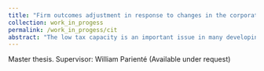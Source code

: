 ```yaml
---
title: "Firm outcomes adjustment in response to changes in the corporate income tax rate in Developing Countries: Evidence from Ecuador 2013 - 2019"
collection: work_in_progess
permalink: /work_in_progess/cit
abstract: "The low tax capacity is an important issue in many developing and emerging countries. Most governments have tackled this issue by implementing fiscal reforms that comprise changes in tax rates, improvements in administrative enforcement or even both at the same time. I use a quasi experimental setting created as a result of a fiscal reform in Ecuador in late 2014. Using a panel of administrative data from firms financial statements during the period 2013-2018, I exploit the variation created by the reform that consisted in an increase from 22% to 25% - in 2015 - and to 28% - in 2018 - on the statutory corporate income tax rate. Three types of responses are studied: 1) corporate size responses, 2) financing responses, 3) profit shifting responses and 4) changes in ownership structure after the reform. Even though there is a large literature that has been built around firms behavior to changes in corporate tax rates in developed countries, there is ambiguos and scarced evidence about the responses of firms to fiscal reforms in developing and emerging countries."
---
```

Master thesis. Supervisor: William Parienté
(Available under request)